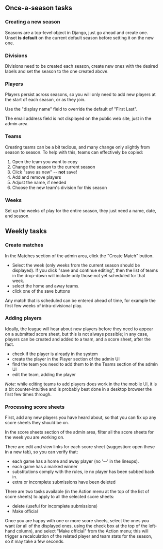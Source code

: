 ## Once-a-season tasks

### Creating a new season

Seasons are a top-level object in Django, just go ahead and create one. Unset **is default** on the current default season before setting it on the new one.


### Divisions

Divisions need to be created each season, create new ones with the desired labels and set the season to the one created above.

### Players

Players persist across seasons, so you will only need to add new players at the start of each season, or as they join.

Use the "display name" field to override the default of "First Last".

The email address field is not displayed on the public web site, just in the admin area.

### Teams

Creating teams can be a bit tedious, and many change only slightly from season to season. To help with this, teams can effectively be copied:

1. Open the team you want to copy
1. Change the season to the current season
1. Click "save as new" -- **not** save!
1. Add and remove players
1. Adjust the name, if needed
1. Choose the new team's division for this season

### Weeks

Set up the weeks of play for the entire season, they just need a name, date, and season.

## Weekly tasks

### Create matches

In the Matches section of the admin area, click the "Create Match" button.

* Select the week (only weeks from the current season should be displayed). If you click "save and continue editing", then the list of teams in the drop-down will include only those not yet scheduled for that week.
* select the home and away teams.
* click one of the save buttons

Any match that is scheduled can be entered ahead of time, for example the first few weeks of intra-divisional play.

### Adding players

Ideally, the league will hear about new players before they need to appear on a submitted score sheet, but this is not always possible; in any case, players can be created and added to a team, and a score sheet, after the fact.

* check if the player is already in the system
* create the player  in the Player section of the admin UI
* find the team you need to add them to in the Teams section of the admin UI
* edit the team, adding the player

_Note:_ while editing teams to add players does work in the the mobile UI, it is a bit counter-intuitive and is probably best done in a desktop browser the first few times through.


### Processing score sheets

First, add any new players you have heard about, so that you can fix up any score sheets they should be on.

In the score sheets section of the admin area, filter all the score sheets for the week you are working on.

There are edit and view links for each score sheet (suggestion: open these in a new tab), so you can verify that:

* each game has a home and away player (no '--' in the lineups).
* each game has a marked winner
* substitutions comply with the rules, ie no player has been subbed back in.
* extra or incomplete submissions have been deleted

There are two tasks available (in the Action menu at the top of the list of score sheets) to apply to all the selected score sheets:
* delete (useful for incomplete submissions)
* Make official

Once you are happy with one or more score sheets, select the ones you want (or all of the displayed ones, using the check box at the top of the left-hand column), and select "Make official" from the Action menu; this will trigger a recalculation of the related player and team stats for the season, so it may take a few seconds.
